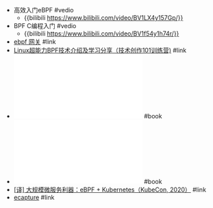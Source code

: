- 高效入门eBPF #vedio
	- {{bilibili https://www.bilibili.com/video/BV1LX4y157Gp/}}
- BPF C编程入门 #vedio
	- {{bilibili https://www.bilibili.com/video/BV1f54y1h74r/}}
- [ebpf 网关](https://ebpf.io/) #link
- [Linux超能力BPF技术介绍及学习分享（技术创作101训练营)](https://cloud.tencent.com/developer/article/1698426) #link
- ![LinuxObservabilitywithBPF.pdf](../assets/LinuxObservabilitywithBPF_1650943029748_0.pdf) #book
- ![Aug19_eBPF_and_Kubernetes_Little_Helper_Minions_for_Scaling_Microservices_Daniel_Borkmann.pdf](../assets/Aug19_eBPF_and_Kubernetes_Little_Helper_Minions_for_Scaling_Microservices_Daniel_Borkmann_1650943043480_0.pdf) #book
- [[译] 大规模微服务利器：eBPF + Kubernetes（KubeCon, 2020）](http://arthurchiao.art/blog/ebpf-and-k8s-zh/) #link
- [ ecapture](https://github.com/ehids/ecapture/blob/master/README_CN.md) #link